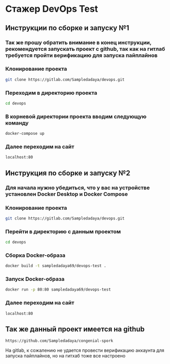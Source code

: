 # Стажер DevOps Test

## Инструкции по сборке и запуску №1

### Так же прошу обратить внимание в конец инструкции, рекомендуется запускать проект с github, так как на гитлаб требуется пройти верификацию для запуска пайплайнов

### Клонирование проекта

```bash
git clone https://gitlab.com/Sampledadaya/devops.git

```

### Переходим в директорию проекта

```bash
cd devops
```

### В корневой директории проекта вводим следующую команду

```bash
docker-compose up
```

### Далее переходим на сайт

```
localhost:80
```


## Инструкция по сборке и запуску №2

### Для начала нужно убедиться, что у вас на устройстве установлен Docker Desktop и Docker Compose

### Клонирование проекта

```bash
git clone https://gitlab.com/Sampledadaya/devops.git

```

### Перейти в директорию с данным проектом

```bash
cd devops
```

### Сборка Docker-образа

```bash
docker build -t sampledadaya69/devops-test .
```

### Запуск Docker-образа

```bash
docker run -p 80:80 sampledadaya69/devops-test
```

### Далее переходим на сайт

```
localhost:80
```

## Так же данный проект имеется на github
```
https://github.com/Sampledadaya/congenial-spork
```
На gitlab, к сожалению не удается провести верификацию аккаунта для запуска пайплайнов, но на гитхаб тоже все настроено
